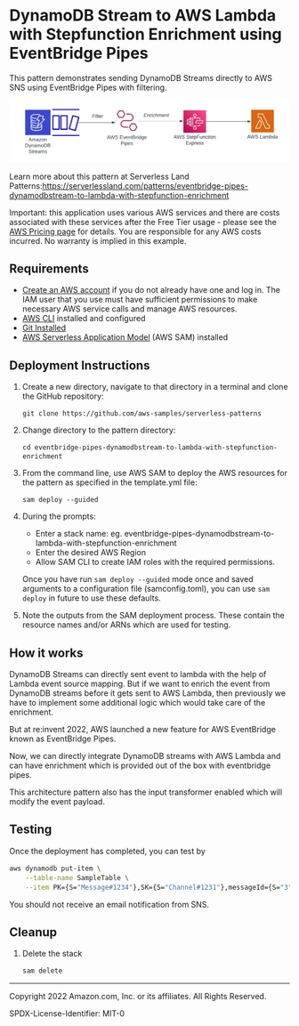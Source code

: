 # DynamoDB Stream to AWS Lambda with Stepfunction Enrichment using EventBridge Pipes

This pattern demonstrates sending DynamoDB Streams directly to AWS SNS using EventBridge Pipes with filtering.

![Pipes diagram](./ddbstream-lambda-stepfunction-enrichment.png)


Learn more about this pattern at Serverless Land Patterns:https://serverlessland.com/patterns/eventbridge-pipes-dynamodbstream-to-lambda-with-stepfunction-enrichment

Important: this application uses various AWS services and there are costs associated with these services after the Free Tier usage - please see the [AWS Pricing page](https://aws.amazon.com/pricing/) for details. You are responsible for any AWS costs incurred. No warranty is implied in this example.

## Requirements

* [Create an AWS account](https://portal.aws.amazon.com/gp/aws/developer/registration/index.html) if you do not already have one and log in. The IAM user that you use must have sufficient permissions to make necessary AWS service calls and manage AWS resources.
* [AWS CLI](https://docs.aws.amazon.com/cli/latest/userguide/install-cliv2.html) installed and configured
* [Git Installed](https://git-scm.com/book/en/v2/Getting-Started-Installing-Git)
* [AWS Serverless Application Model](https://docs.aws.amazon.com/serverless-application-model/latest/developerguide/serverless-sam-cli-install.html) (AWS SAM) installed

## Deployment Instructions

1. Create a new directory, navigate to that directory in a terminal and clone the GitHub repository:
    ``` 
    git clone https://github.com/aws-samples/serverless-patterns
    ```
1. Change directory to the pattern directory:
    ```
    cd eventbridge-pipes-dynamodbstream-to-lambda-with-stepfunction-enrichment
    ```
1. From the command line, use AWS SAM to deploy the AWS resources for the pattern as specified in the template.yml file:
    ```
    sam deploy --guided
    ```
1. During the prompts:
    * Enter a stack name: eg. eventbridge-pipes-dynamodbstream-to-lambda-with-stepfunction-enrichment
    * Enter the desired AWS Region
    * Allow SAM CLI to create IAM roles with the required permissions.

    Once you have run `sam deploy --guided` mode once and saved arguments to a configuration file (samconfig.toml), you can use `sam deploy` in future to use these defaults.

1. Note the outputs from the SAM deployment process. These contain the resource names and/or ARNs which are used for testing.

## How it works

DynamoDB Streams can directly sent event to lambda with the help of Lambda event source mapping. But if we want to enrich the event from DynamoDB streams before it gets sent to AWS Lambda, then previously we have to implement some additional logic which would take care of the enrichment. 

But at re:invent 2022, AWS launched a new feature for AWS EventBridge known as EventBridge Pipes.

Now, we can directly integrate DynamoDB streams with AWS Lambda and can have enrichment which is provided out of the box with eventbridge pipes.

This architecture pattern also has the input transformer enabled which will modify the event payload.

## Testing

Once the deployment has completed, you can test by


```bash
aws dynamodb put-item \
    --table-name SampleTable \
    --item PK={S="Message#1234"},SK={S="Channel#1231"},messageId={S="3"}
```

You should not receive an email notification from SNS.

## Cleanup
 
1. Delete the stack
    ```bash
    sam delete
    ```

----
Copyright 2022 Amazon.com, Inc. or its affiliates. All Rights Reserved.

SPDX-License-Identifier: MIT-0

